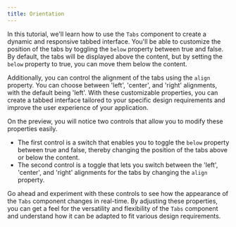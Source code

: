 ```yaml
---
title: Orientation
---
```


In this tutorial, we'll learn how to use the `Tabs` component to create a dynamic and responsive tabbed interface. You'll be able to customize the position of the tabs by toggling the `below` property between true and false. By default, the tabs will be displayed above the content, but by setting the `below` property to true, you can move them below the content.

Additionally, you can control the alignment of the tabs using the `align` property. You can choose between 'left', 'center', and 'right' alignments, with the default being 'left'. With these customizable properties, you can create a tabbed interface tailored to your specific design requirements and improve the user experience of your application.

On the preview, you will notice two controls that allow you to modify these properties easily.

- The first control is a switch that enables you to toggle the `below` property between true and false, thereby changing the position of the tabs above or below the content.
- The second control is a toggle that lets you switch between the 'left', 'center', and 'right' alignments for the tabs by changing the `align` property.

Go ahead and experiment with these controls to see how the appearance of the `Tabs` component changes in real-time. By adjusting these properties, you can get a feel for the versatility and flexibility of the `Tabs` component and understand how it can be adapted to fit various design requirements.
